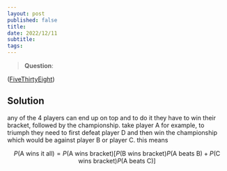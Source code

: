 ```yaml
---
layout: post
published: false
title: 
date: 2022/12/11
subtitle:
tags:
---
```


>**Question**:

<!--more-->

([FiveThirtyEight](URL))

## Solution

any of the $4$ players can end up on top and to do it they have to win their bracket, followed by the championship. take player A for example, to triumph they need to first defeat player D and then win the championship which would be against player B or player C. this means 

$$ P(\text{A wins it all}) = P(\text{A wins bracket})\left[P(\text{B wins bracket})P(\text{A beats B}) + P(\text{C wins bracket})P(\text{A beats C})\right] $$

<br>
